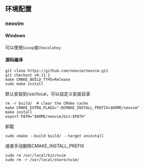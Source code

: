## 环境配置

### neovim

#### Windows
可以使用`Scoop`或`Chocolatey`

#### 源码编译

```
git clone https://github.com/neovim/neovim.git
git checkout v0.11.1
make CMAKE_BUILD_TYPE=Release
sudo make install
```

默认安装到/usr/local，可以自定义安装目录

```
rm -r build/  # clear the CMake cache
make CMAKE_EXTRA_FLAGS="-DCMAKE_INSTALL_PREFIX=$HOME/neovim"
make install
export PATH="$HOME/neovim/bin:$PATH"
```

卸载

```
sudo cmake --build build/ --target uninstall
```

或者手动删除CMAKE_INSTALL_PREFIX

```
sudo rm /usr/local/bin/nvim
sudo rm -r /usr/local/share/nvim/
```

